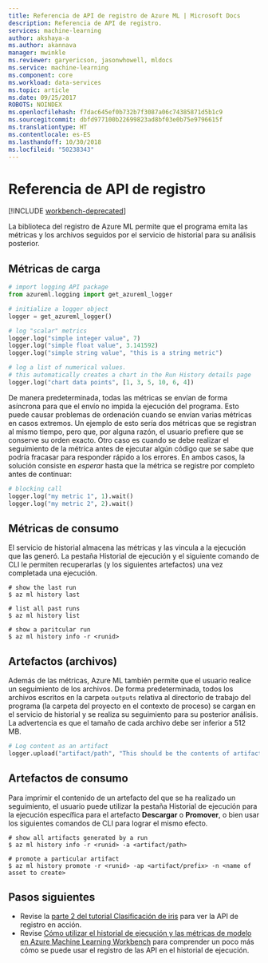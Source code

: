 ```yaml
---
title: Referencia de API de registro de Azure ML | Microsoft Docs
description: Referencia de API de registro.
services: machine-learning
author: akshaya-a
ms.author: akannava
manager: mwinkle
ms.reviewer: garyericson, jasonwhowell, mldocs
ms.service: machine-learning
ms.component: core
ms.workload: data-services
ms.topic: article
ms.date: 09/25/2017
ROBOTS: NOINDEX
ms.openlocfilehash: f7dac645ef0b732b7f3087a06c74385871d5b1c9
ms.sourcegitcommit: dbfd977100b22699823ad8bf03e0b75e9796615f
ms.translationtype: HT
ms.contentlocale: es-ES
ms.lasthandoff: 10/30/2018
ms.locfileid: "50238343"
---
```

# <a name="logging-api-reference"></a>Referencia de API de registro

[!INCLUDE [workbench-deprecated](../../../includes/aml-deprecating-preview-2017.md)] 

La biblioteca del registro de Azure ML permite que el programa emita las métricas y los archivos seguidos por el servicio de historial para su análisis posterior. 

## <a name="uploading-metrics"></a>Métricas de carga

```python
# import logging API package
from azureml.logging import get_azureml_logger

# initialize a logger object
logger = get_azureml_logger()

# log "scalar" metrics
logger.log("simple integer value", 7)
logger.log("simple float value", 3.141592)
logger.log("simple string value", "this is a string metric")

# log a list of numerical values. 
# this automatically creates a chart in the Run History details page
logger.log("chart data points", [1, 3, 5, 10, 6, 4])
```

De manera predeterminada, todas las métricas se envían de forma asíncrona para que el envío no impida la ejecución del programa. Esto puede causar problemas de ordenación cuando se envían varias métricas en casos extremos. Un ejemplo de esto sería dos métricas que se registran al mismo tiempo, pero que, por alguna razón, el usuario prefiere que se conserve su orden exacto. Otro caso es cuando se debe realizar el seguimiento de la métrica antes de ejecutar algún código que se sabe que podría fracasar para responder rápido a los errores. En ambos casos, la solución consiste en _esperar_ hasta que la métrica se registre por completo antes de continuar:

```python
# blocking call
logger.log("my metric 1", 1).wait()
logger.log("my metric 2", 2).wait()
```

## <a name="consuming-metrics"></a>Métricas de consumo

El servicio de historial almacena las métricas y las vincula a la ejecución que las generó. La pestaña Historial de ejecución y el siguiente comando de CLI le permiten recuperarlas (y los siguientes artefactos) una vez completada una ejecución.

```azurecli
# show the last run
$ az ml history last

# list all past runs
$ az ml history list 

# show a paritcular run
$ az ml history info -r <runid>
```

## <a name="artifacts-files"></a>Artefactos (archivos)

Además de las métricas, Azure ML también permite que el usuario realice un seguimiento de los archivos. De forma predeterminada, todos los archivos escritos en la carpeta `outputs` relativa al directorio de trabajo del programa (la carpeta del proyecto en el contexto de proceso) se cargan en el servicio de historial y se realiza su seguimiento para su posterior análisis. La advertencia es que el tamaño de cada archivo debe ser inferior a 512 MB.


```Python
# Log content as an artifact
logger.upload("artifact/path", "This should be the contents of artifact/path in the service")
```

## <a name="consuming-artifacts"></a>Artefactos de consumo

Para imprimir el contenido de un artefacto del que se ha realizado un seguimiento, el usuario puede utilizar la pestaña Historial de ejecución para la ejecución específica para el artefacto **Descargar** o **Promover**, o bien usar los siguientes comandos de CLI para lograr el mismo efecto.

```azurecli
# show all artifacts generated by a run
$ az ml history info -r <runid> -a <artifact/path>

# promote a particular artifact
$ az ml history promote -r <runid> -ap <artifact/prefix> -n <name of asset to create>
```
## <a name="next-steps"></a>Pasos siguientes
- Revise la [parte 2 del tutorial Clasificación de iris](tutorial-classifying-iris-part-2.md) para ver la API de registro en acción.
- Revise [Cómo utilizar el historial de ejecución y las métricas de modelo en Azure Machine Learning Workbench](how-to-use-run-history-model-metrics.md) para comprender un poco más cómo se puede usar el registro de las API en el historial de ejecución.
